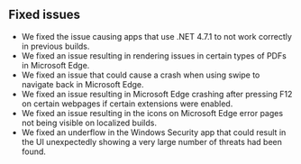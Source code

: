 ## Fixed issues
- We fixed the issue causing apps that use .NET 4.7.1 to not work correctly in previous builds.
- We fixed an issue resulting in rendering issues in certain types of PDFs in Microsoft Edge.
- We fixed an issue that could cause a crash when using swipe to navigate back in Microsoft Edge.
- We fixed an issue resulting in Microsoft Edge crashing after pressing F12 on certain webpages if certain extensions were enabled.
- We fixed an issue resulting in the icons on Microsoft Edge error pages not being visible on localized builds.
- We fixed an underflow in the Windows Security app that could result in the UI unexpectedly showing a very large number of threats had been found.